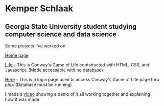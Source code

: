 # Kemper Schlaak
## Georgia State University student studying computer science and data science

Some projects I've worked on:

[Home page](home.html)

[Life](life/life.html) - This is Conway's Game of Life contstructed with HTML, CSS, and Javascript. (Made accessable with no database)

[Here](life/login.php)  - This is a login page used to access Conway's Game of Life page thru php. (Database must be running)

I made a [video](https://www.youtube.com/watch?v=6erkLc7cwDs&t=16s) showing a demo of it all working together and explaining how it was made.

